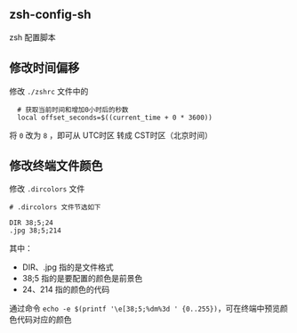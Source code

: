 ## zsh-config-sh
zsh 配置脚本

## 修改时间偏移

修改 ` ./zshrc ` 文件中的

```
  # 获取当前时间和增加0小时后的秒数
  local offset_seconds=$((current_time + 0 * 3600))
```

将 `0` 改为 `8` ，即可从 UTC时区 转成 CST时区（北京时间）

## 修改终端文件颜色

修改 ` .dircolors ` 文件

```
# .dircolors 文件节选如下

DIR 38;5;24
.jpg 38;5;214  
```
其中：
- DIR、.jpg 指的是文件格式
- 38;5 指的是要配置的颜色是前景色
- 24、214 指的颜色的代码

通过命令 `echo -e $(printf '\e[38;5;%dm%3d ' {0..255})`，可在终端中预览颜色代码对应的颜色
  
